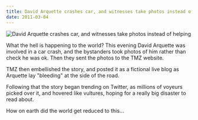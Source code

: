 ```yaml
---
title: David Arquette crashes car, and witnesses take photos instead of helping
date: 2011-03-04
---
```


![David Arquette crashes car, and witnesses take photos instead of helping](https://source.unsplash.com/y7GlIdTUOvo/1600x900)

What the hell is happening to the world? This evening David Arquette was involved in a car crash, and the bystanders took photos of him rather than check he was ok. Then they sent the photos to the TMZ website.

TMZ then embellished the story, and posted it as a fictional live blog as Arquette lay "bleeding" at the side of the road.

Following that the story began trending on Twitter, as millions of voyeurs picked over it, and hovered like vultures, hoping for a really big disaster to read about.

How on earth did the world get reduced to this...